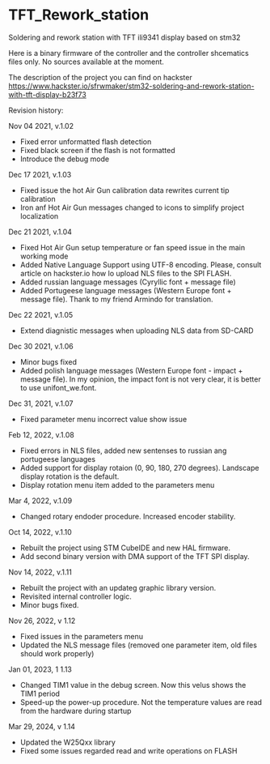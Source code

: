 # TFT_Rework_station
Soldering and rework station with TFT ili9341 display based on stm32

Here is a binary firmware of the controller and the controller shcematics files only.
No sources available at the moment.

The description of the project you can find on hackster https://www.hackster.io/sfrwmaker/stm32-soldering-and-rework-station-with-tft-display-b23f73

Revision history:

Nov 04 2021, v.1.02
* Fixed error unformatted flash detection
* Fixed black screen if the flash is not formatted
* Introduce the debug mode

Dec 17 2021, v.1.03
* Fixed issue the hot Air Gun calibration data rewrites current tip calibration
* Iron anf Hot Air Gun messages changed to icons to simplify project localization

Dec 21 2021, v.1.04
* Fixed Hot Air Gun setup temperature or fan speed issue in the main working mode
* Added Native Language Support using UTF-8 encoding. Please, consult article on hackster.io how lo upload NLS files to the SPI FLASH.
* Added russian language messages (Cyryllic font + message file)
* Added Portugeese language messages (Western Europe font + message file). Thank to my friend Armindo for translation.

Dec 22 2021, v.1.05
* Extend diagnistic messages when uploading NLS data from SD-CARD  

Dec 30 2021, v.1.06
* Minor bugs fixed
* Added polish language messages (Western Europe font - impact + message file). In my opinion, the impact font is not very clear, it is better to use unifont_we.font.

Dec 31, 2021, v.1.07
* Fixed parameter menu incorrect value show issue

Feb 12, 2022, v.1.08
* Fixed errors in NLS files, added new sentenses to russian ang portugeese languages
* Added support for display rotaion (0, 90, 180, 270 degrees). Landscape display rotation is the default.
* Display rotation menu item added to the parameters menu

Mar 4, 2022, v.1.09
* Changed rotary endoder procedure. Increased encoder stability.

Oct 14, 2022, v.1.10
* Rebuilt the project using STM CubeIDE and new HAL firmware.
* Add second binary version with DMA support of the TFT SPI display.

Nov 14, 2022, v.1.11
* Rebuilt the project with an updateg graphic library version.
* Revisited internal controller logic.
* Minor bugs fixed.

Nov 26, 2022, v 1.12
* Fixed issues in the parameters menu
* Updated the NLS message files (removed one parameter item, old files should work properly)

Jan 01, 2023, 1 1.13
* Changed TIM1 value in the debug screen. Now this velus shows the TIM1 period
* Speed-up the power-up procedure. Not the temperature values are read from the hardware during startup

Mar 29, 2024, v 1.14
* Updated the W25Qxx library
* Fixed some issues regarded read and write operations on FLASH
